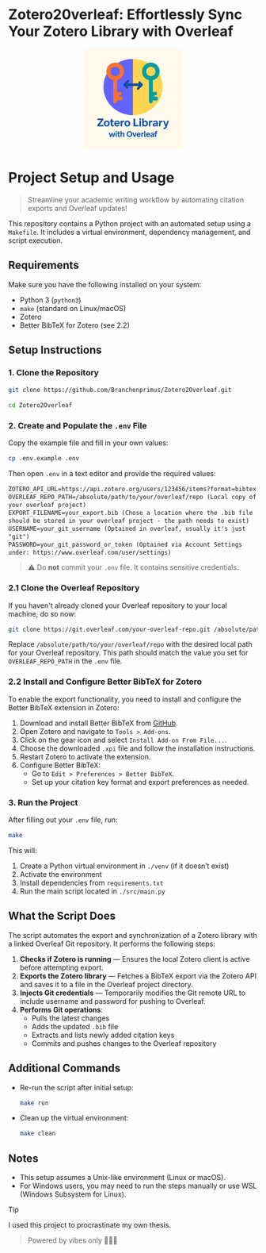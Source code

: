 # Zotero20verleaf: Effortlessly Sync Your Zotero Library with Overleaf


<p align="center">
  <img src="src/image.png" alt="Zotero20verleaf_logo" width="200"/>
</p>

# Project Setup and Usage

> Streamline your academic writing workflow by automating citation exports and Overleaf updates!

This repository contains a Python project with an automated setup using a `Makefile`. It includes a virtual environment, dependency management, and script execution.

## Requirements

Make sure you have the following installed on your system:

- Python 3 (`python3`)
- `make` (standard on Linux/macOS)
- Zotero
- Better BibTeX for Zotero (see 2.2)

## Setup Instructions

### 1. Clone the Repository

```bash
git clone https://github.com/Branchenprimus/Zotero2Overleaf.git
```
```bash
cd Zotero2Overleaf
```

### 2. Create and Populate the `.env` File

Copy the example file and fill in your own values:

```bash
cp .env.example .env
```

Then open `.env` in a text editor and provide the required values:

```env
ZOTERO_API_URL=https://api.zotero.org/users/123456/items?format=bibtex
OVERLEAF_REPO_PATH=/absolute/path/to/your/overleaf/repo (Local copy of your overleaf project)
EXPORT_FILENAME=your_export.bib (Chose a location where the .bib file should be stored in your overleaf project - the path needs to exist)
USERNAME=your_git_username (Optained in overleaf, usually it's just "git")
PASSWORD=your_git_password_or_token (Optained via Account Settings under: https://www.overleaf.com/user/settings)
```

> ⚠️ Do **not** commit your `.env` file. It contains sensitive credentials.

### 2.1 Clone the Overleaf Repository

If you haven't already cloned your Overleaf repository to your local machine, do so now:

```bash
git clone https://git.overleaf.com/your-overleaf-repo.git /absolute/path/to/your/overleaf/repo
```

Replace `/absolute/path/to/your/overleaf/repo` with the desired local path for your Overleaf repository. This path should match the value you set for `OVERLEAF_REPO_PATH` in the `.env` file.

### 2.2 Install and Configure Better BibTeX for Zotero

To enable the export functionality, you need to install and configure the Better BibTeX extension in Zotero:

1. Download and install Better BibTeX from [GitHub](https://github.com/retorquere/zotero-better-bibtex).
2. Open Zotero and navigate to `Tools > Add-ons`.
3. Click on the gear icon and select `Install Add-on From File...`.
4. Choose the downloaded `.xpi` file and follow the installation instructions.
5. Restart Zotero to activate the extension.
6. Configure Better BibTeX:
   - Go to `Edit > Preferences > Better BibTeX`.
   - Set up your citation key format and export preferences as needed.

### 3. Run the Project

After filling out your `.env` file, run:

```bash
make
```

This will:

1. Create a Python virtual environment in `./venv` (if it doesn’t exist)
2. Activate the environment
3. Install dependencies from `requirements.txt`
4. Run the main script located in `./src/main.py`

## What the Script Does

The script automates the export and synchronization of a Zotero library with a linked Overleaf Git repository. It performs the following steps:

1. **Checks if Zotero is running** — Ensures the local Zotero client is active before attempting export.
2. **Exports the Zotero library** — Fetches a BibTeX export via the Zotero API and saves it to a file in the Overleaf project directory.
3. **Injects Git credentials** — Temporarily modifies the Git remote URL to include username and password for pushing to Overleaf.
4. **Performs Git operations**:
   - Pulls the latest changes
   - Adds the updated `.bib` file
   - Extracts and lists newly added citation keys
   - Commits and pushes changes to the Overleaf repository

## Additional Commands

- Re-run the script after initial setup:

  ```bash
  make run
  ```

- Clean up the virtual environment:

  ```bash
  make clean
  ```

## Notes

- This setup assumes a Unix-like environment (Linux or macOS).  
- For Windows users, you may need to run the steps manually or use WSL (Windows Subsystem for Linux).


> [!TIP]
> I used this project to procrastinate my own thesis.

> Powered by vibes only 👨‍💻🫶